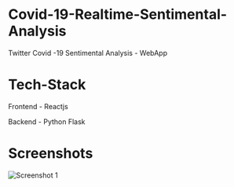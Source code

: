# Covid-19-Realtime-Sentimental-Analysis

Twitter Covid -19  Sentimental Analysis - WebApp

# Tech-Stack

Frontend - Reactjs

Backend - Python Flask

# Screenshots

![Screenshot 1](https://github.com/naveen8801/Covid-19-Realtime-Sentimental-Analysis-/Screeenshots/master/1.png?raw=true)
